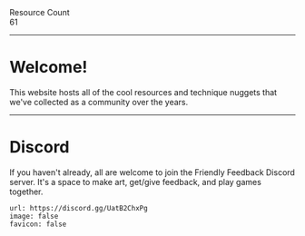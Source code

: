 <div markdown="1" class="ff_badge">
<div markdown="1" class="ff_badge_title">Resource Count</div>
<div markdown="1" class="ff_badge_value">61</div>
</div>

___

# Welcome!

This website hosts all of the cool resources and technique nuggets that we've collected as a community over the years. 

---
# Discord
If you haven't already, all are welcome to join the Friendly Feedback Discord server. It's a space to make art, get/give feedback, and play games together.

```embed
url: https://discord.gg/UatB2ChxPg
image: false
favicon: false
```